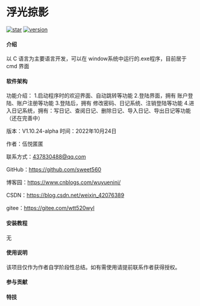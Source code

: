 # 浮光掠影
[![star](https://gitee.com/wtt520wyl/skimming-over-the-surface/badge/star.svg?theme=dark)](https://gitee.com/wtt520wyl/skimming-over-the-surface/stargazers)
[![version](https://badgen.net/badge/version/V1.08.20-alpha/blue?icon=github&label)](https://badgen.net/badge/version/V1.08.20-alpha/blue?icon=github&label)
#### 介绍

以 C 语言为主要语言开发，可以在 window系统中运行的.exe程序，目前居于 cmd 界面 

#### 软件架构

功能介绍：
        1.启动程序时的欢迎界面、自动跳转等功能
        2.登陆界面，拥有 账户登陆、账户注册等功能
        3.登陆后，拥有 修改密码、日记系统、注销登陆等功能
        4.进入日记系统，拥有：写日记、查阅日记、删除日记、导入日记、导出日记等功能（还在完善中）

版本：V1.10.24-alpha 时间：2022年10月24日

作者：伍悦匿匿

联系方式：437830488@qq.com 

GitHub：https://github.com/sweet560

博客园：https://www.cnblogs.com/wuyuenini/

CSDN：https://blog.csdn.net/weixin_42076389

gitee：https://gitee.com/wtt520wyl

#### 安装教程

无

#### 使用说明

该项目仅作为作者自学阶段性总结。如有需使用请提前联系作者获得授权。

#### 参与贡献

#### 特技
